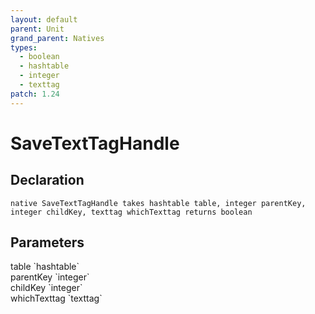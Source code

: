```yaml
---
layout: default
parent: Unit
grand_parent: Natives
types:
  - boolean
  - hashtable
  - integer
  - texttag
patch: 1.24
---
```


# SaveTextTagHandle

## Declaration

```
native SaveTextTagHandle takes hashtable table, integer parentKey, integer childKey, texttag whichTexttag returns boolean
```

## Parameters
<dl>
  <dt>table `hashtable`</dt>
  <dd></dd>

  <dt>parentKey `integer`</dt>
  <dd></dd>

  <dt>childKey `integer`</dt>
  <dd></dd>

  <dt>whichTexttag `texttag`</dt>
  <dd></dd>
</dl>